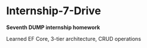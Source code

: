 # Internship-7-Drive
**Seventh DUMP internship homework**

Learned EF Core, 3-tier architecture, CRUD operations 
